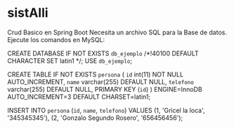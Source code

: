 # sistAlli
Crud Basico en Spring Boot
Necesita un archivo SQL para la Base de datos.
Ejecute los comandos en MySQL: 

CREATE DATABASE IF NOT EXISTS `db_ejemplo` /*!40100 DEFAULT CHARACTER SET latin1 */;
USE `db_ejemplo`;

CREATE TABLE IF NOT EXISTS `persona` (
  `id` int(11) NOT NULL AUTO_INCREMENT,
  `name` varchar(255) DEFAULT NULL,
  `telefono` varchar(255) DEFAULT NULL,
  PRIMARY KEY (`id`)
) ENGINE=InnoDB AUTO_INCREMENT=3 DEFAULT CHARSET=latin1;

INSERT INTO `persona` (`id`, `name`, `telefono`) VALUES
	(1, 'Gricel la loca', '345345345'),
	(2, 'Gonzalo Segundo Rosero', '656456456');
